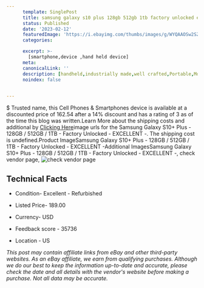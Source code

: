 ```yaml
---
      template: SinglePost
      title: samsung galaxy s10 plus 128gb 512gb 1tb factory unlocked excellent 
      status: Published
      date: '2023-02-12'
      featuredImage: 'https://i.ebayimg.com/thumbs/images/g/WYQAAOSw2SZhQJ85/s-l225.jpg'
      categories: 

      excerpt: >-
        [smartphone,device ,hand held device]
      meta:
      canonicalLink: ''
      description: [handheld,industrially made,well crafted,Portable,Mobile,Compact,Convenient,Lightweight,Maneuverable,Man-portable,Miniature,Carriable,Hand-held,Light,Holdable,Transportable,Mobile device,Pocket-sized,On-the-go,Wireless,Cordless,Compact size,Convenient size, smartphone,device ,hand held device]
      noindex: false

        
---
```

$
    Trusted name, this Cell Phones & Smartphones device is available at a discounted price of 162.54 after a 14% discount and has a rating of 3 as of the time this blog was written.Learn More about the shipping costs and additional by [Clicking Here](https://www.ebay.com/itm/255107341571?hash=item3b65951d03%3Ag%3AWYQAAOSw2SZhQJ85&mkevt=1&mkcid=1&mkrid=711-53200-19255-0&campid=%253CePNCampaignId%253E&customid=%253CreferenceId%253E&toolid=10049)image urls for the Samsung Galaxy S10+ Plus - 128GB / 512GB / 1TB - Factory Unlocked - EXCELLENT -. The shipping cost is undefined.Product ImageSamsung Galaxy S10+ Plus - 128GB / 512GB / 1TB - Factory Unlocked - EXCELLENT -Additional ImagesSamsung Galaxy S10+ Plus - 128GB / 512GB / 1TB - Factory Unlocked - EXCELLENT -, check vendor page, ![check vendor page](https://origin-galleryplus.ebayimg.com/ws/web/255107341571_2_0_1/225x225.jpg,https://origin-galleryplus.ebayimg.com/ws/web/255107341571_3_0_1/225x225.jpg,https://origin-galleryplus.ebayimg.com/ws/web/255107341571_4_0_1/225x225.jpg,https://origin-galleryplus.ebayimg.com/ws/web/255107341571_5_0_1/225x225.jpg,https://origin-galleryplus.ebayimg.com/ws/web/255107341571_6_0_1/225x225.jpg,https://origin-galleryplus.ebayimg.com/ws/web/255107341571_7_0_1/225x225.jpg,https://origin-galleryplus.ebayimg.com/ws/web/255107341571_8_0_1/225x225.jpg,https://origin-galleryplus.ebayimg.com/ws/web/255107341571_9_0_1/225x225.jpg,https://origin-galleryplus.ebayimg.com/ws/web/255107341571_10_0_1/225x225.jpg,https://origin-galleryplus.ebayimg.com/ws/web/255107341571_11_0_1/225x225.jpg,https://origin-galleryplus.ebayimg.com/ws/web/255107341571_12_0_1/225x225.jpg,https://origin-galleryplus.ebayimg.com/ws/web/255107341571_13_0_1/225x225.jpg)
    
    

 ## Technical Facts 



     
      

 - Condition- Excellent - Refurbished 


      

 - Listed Price- 189.00 


      

 - Currency- USD 


      

 - Feedback score - 35736 


      

 - Location - US 


      
      

 *_This post may contain affiliate links from eBay and other third-party websites. As an eBay affiliate, we earn from qualifying purchases. Although we do our best to keep the information up-to-date and accurate, please check the date and all details with the vendor's website before making a purchase. Not all data may be accurate._*



    
    
    
    
    